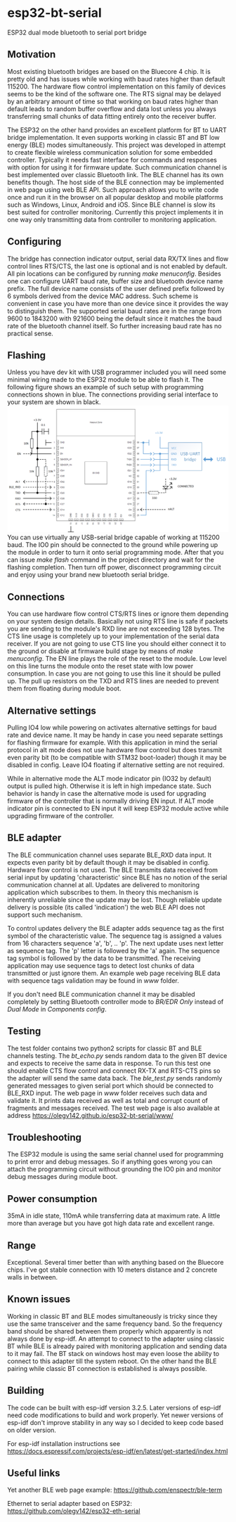 # esp32-bt-serial
ESP32 dual mode bluetooth to serial port bridge

## Motivation

Most existing bluetooth bridges are based on the Bluecore 4 chip. It is pretty old and has issues while working with baud rates higher than default 115200. The hardware flow control implementation on this family of devices seems to be the kind of the software one. The RTS signal may be delayed by an arbitrary amount of time so that working on baud rates higher than default leads to random buffer overflow and data lost unless you always transferring small chunks of data fitting entirely onto the receiver buffer.

The ESP32 on the other hand provides an excellent platform for BT to UART bridge implementation. It even supports working in classic BT and BT low energy (BLE) modes simultaneously. This project was developed in attempt to create flexible wireless communication solution for some embedded controller. Typically it needs fast interface for commands and responses with option for using it for firmware update. Such communication channel is best implemented over classic Bluetooth link. The BLE channel has its own benefits though. The host side of the BLE connection may be implemented in web page using web BLE API. Such approach allows you to write code once and run it in the browser on all popular desktop and mobile platforms such as Windows, Linux, Android and iOS. Since BLE channel is slow its best suited for controller monitoring. Currently this project implements it in one way only transmitting data from controller to monitoring application.

## Configuring

The bridge has connection indicator output, serial data RX/TX lines and flow control lines RTS/CTS, the last one is optional and is not enabled by default. All pin locations can be configured by running *make menuconfig*. Besides one can configure UART baud rate, buffer size and bluetooth device name prefix. The full device name consists of the user defined prefix followed by 6 symbols derived from the device MAC address. Such scheme is convenient in case you have more than one device since it provides the way to distinguish them. The supported serial baud rates are in the range from 9600 to 1843200 with 921600 being the default since it matches the baud rate of the bluetooth channel itself. So further increasing baud rate has no practical sense.

## Flashing

Unless you have dev kit with USB programmer included you will need some minimal wiring made to the ESP32 module to be able to flash it. The following figure shows an example of such setup with programming connections shown in blue. The connections providing serial interface to your system are shown in black.
![ESP32 module wiring](https://github.com/olegv142/esp32-bt-serial/blob/master/doc/wiring.png)
You can use virtually any USB-serial bridge capable of working at 115200 baud. The IO0 pin should be connected to the ground while powering up the module in order to turn it onto serial programming mode. After that you can issue *make flash* command in the project directory and wait for the flashing completion. Then turn off power, disconnect programming circuit and enjoy using your brand new bluetooth serial bridge.

## Connections

You can use hardware flow control CTS/RTS lines or ignore them depending on your system design details. Basically not using RTS line is safe if packets you are sending to the module's RXD line are not exceeding 128 bytes. The CTS line usage is completely up to your implementation of the serial data receiver. If you are not going to use CTS line you should either connect it to the ground or disable at firmware build stage by means of *make menuconfig*. The EN line plays the role of the reset to the module. Low level on this line turns the module onto the reset state with low power consumption. In case you are not going to use this line it should be pulled up. The pull up resistors on the TXD and RTS lines are needed to prevent them from floating during module boot.

## Alternative settings

Pulling IO4 low while powering on activates alternative settings for baud rate and device name. It may be handy in case you need separate settings for flashing firmware for example. With this application in mind the serial protocol in alt mode does not use hardware flow control but does transmit even parity bit (to be compatible with STM32 boot-loader) though it may be disabled in config. Leave IO4 floating if alternative setting are not required.

While in alternative mode the ALT mode indicator pin (IO32 by default) output is pulled high. Otherwise it is left in high impedance state. Such behavior is handy in case the alternative mode is used for upgrading firmware of the controller that is normally driving EN input. If ALT mode indicator pin is connected to EN input it will keep ESP32 module active while upgrading firmware of the controller.

## BLE adapter

The BLE communication channel uses separate BLE_RXD data input. It expects even parity bit by default though it may be disabled in config. Hardware flow control is not used.
The BLE transmits data received from serial input by updating 'characteristic' since BLE has no notion of the serial communication channel at all. Updates are delivered to monitoring application which subscribes to them. In theory this mechanism is inherently unreliable since the update may be lost. Though reliable update delivery is possible (its called 'indication') the web BLE API does not support such mechanism.

To control updates delivery the BLE adapter adds sequence tag as the first symbol of the characteristic value. The sequence tag is assigned a values from 16 characters sequence 'a', 'b', .. 'p'. The next update uses next letter as sequence tag. The 'p' letter is followed by the 'a' again. The sequence tag symbol is followed by the data to be transmitted. The receiving application may use sequence tags to detect lost chunks of data transmitted or just ignore them. An example web page receiving BLE data with sequence tags validation may be found in *www* folder.

If you don't need BLE communication channel it may be disabled completely by setting Bluetooth controller mode to *BR/EDR Only* instead of *Dual Mode* in *Components config*.

## Testing

The test folder contains two python2 scripts for classic BT and BLE channels testing. The *bt_echo.py* sends random data to the given BT device and expects to receive the same data in response. To run this test one should enable CTS flow control and connect RX-TX and RTS-CTS pins so the adapter will send the same data back. The *ble_test.py* sends randomly generated messages to given serial port which should be connected to BLE_RXD input. The web page in *www* folder receives such data and validate it. It prints data received as well as total and corrupt count of fragments and messages received. The test web page is also available at address https://olegv142.github.io/esp32-bt-serial/www/

## Troubleshooting

The ESP32 module is using the same serial channel used for programming to print error and debug messages. So if anything goes wrong you can attach the programming circuit without grounding the IO0 pin and monitor debug messages during module boot.

## Power consumption

35mA in idle state, 110mA while transferring data at maximum rate. A little more than average but you have got high data rate and excellent range.

## Range

Exceptional. Several timer better than with anything based on the Bluecore chips. I've got stable connection with 10 meters distance and 2 concrete walls in between.

## Known issues

Working in classic BT and BLE modes simultaneously is tricky since they use the same transceiver and the same frequency band. So the frequency band should be shared between them properly which apparently is not always done by esp-idf. An attempt to connect to the adapter using classic BT while BLE is already paired with monitoring application and sending data to it may fail. The BT stack on windows host may even loose the ability to connect to this adapter till the system reboot. On the other hand the BLE pairing while classic BT connection is established is always possible.

## Building

The code can be built with esp-idf version 3.2.5. Later versions of esp-idf need code modifications to build and work properly. Yet newer versions of esp-idf don't improve stability in any way so I decided to keep code based on older version.

For esp-idf installation instructions see https://docs.espressif.com/projects/esp-idf/en/latest/get-started/index.html

## Useful links

Yet another BLE web page example: https://github.com/enspectr/ble-term

Ethernet to serial adapter based on ESP32: https://github.com/olegv142/esp32-eth-serial
